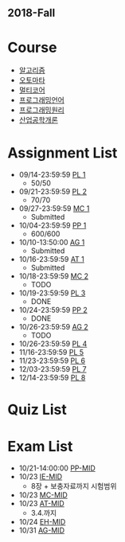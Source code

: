 ## 2018-Fall

# Course
- [알고리즘](http://etl.snu.ac.kr/course/view.php?id=146806)
- [오토마타](http://theory.snu.ac.kr/?page_id=1388)
- [멀티코어](http://etl.snu.ac.kr/course/view.php?id=148565)
- [프로그래밍언어](http://ropas.snu.ac.kr/~kwang/4190.310/18/)
- [프로그래밍원리](https://github.com/snu-sf-class/pp201802)
- [산업공학개론](http://etl.snu.ac.kr/course/view.php?id=150381)

# Assignment List
- 09/14-23:59:59 [PL 1](http://ropas.snu.ac.kr/~kwang/4190.310/18/hw1.pdf)
  - 50/50
- 09/21-23:59:59 [PL 2](http://ropas.snu.ac.kr/~kwang/4190.310/18/hw2.pdf)
  - 70/70
- 09/27-23:59:59 [MC 1](http://etl.snu.ac.kr/mod/ubboard/article.php?id=722862&bwid=1542019)
  - Submitted
- 10/04-23:59:59 [PP 1](https://github.com/snu-sf-class/pp201802/tree/master/assignments/hw1)
  - 600/600
- 10/10-13:50:00 [AG 1](http://etl.snu.ac.kr/mod/assign/view.php?id=760297)
  - Submitted
- 10/16-23:59:59 [AT 1](http://theory.snu.ac.kr/?page_id=1388&uid=377&mod=document)
  - Submitted
- 10/18-23:59:59 [MC 2](http://etl.snu.ac.kr/mod/ubboard/article.php?id=722862&bwid=1542019)
  - TODO
- 10/19-23:59:59 [PL 3](http://ropas.snu.ac.kr/~kwang/4190.310/18/hw3.pdf)
  - DONE
- 10/24-23:59:59 [PP 2](https://github.com/snu-sf-class/pp201802/tree/master/assignments/hw2)
  - DONE
- 10/26-23:59:59 [AG 2](http://etl.snu.ac.kr/mod/assign/index.php?id=146806)
  - TODO
- 10/26-23:59:59 [PL 4](http://ropas.snu.ac.kr/~kwang/4190.310/18/hw4.pdf)
- 11/16-23:59:59 [PL 5](http://ropas.snu.ac.kr/~kwang/4190.310/18/hw5.pdf)
- 11/23-23:59:59 [PL 6](http://ropas.snu.ac.kr/~kwang/4190.310/18/hw6.pdf)
- 12/03-23:59:59 [PL 7](http://ropas.snu.ac.kr/~kwang/4190.310/18/hw7.pdf)
- 12/14-23:59:59 [PL 8](http://ropas.snu.ac.kr/~kwang/4190.310/18/hw8.pdf)


# Quiz List

# Exam List
- 10/21-14:00:00 [PP-MID](https://github.com/snu-sf-class/pp201802)
- 10/23 [IE-MID](http://etl.snu.ac.kr/mod/ubboard/article.php?id=724648&bwid=1555861)
  - 8장 + 보충자료까지 시험범위
- 10/23 [MC-MID](http://etl.snu.ac.kr/mod/ubboard/article.php?id=722860&bwid=1544164)
- 10/23 [AT-MID]()
  - 3.4.까지
- 10/24 [EH-MID]()
- 10/31 [AG-MID]()

